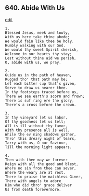 
## 640.  Abide With Us
[edit](https://docs.google.com/document/d/11fVan7WhwxNiOQgq_LPJwBgx6Y_CFZer/edit?mode=html)



    1.
    Blessed Jesus, meek and lowly,
    With us here take thine abode;
    We would fain like thee be holy,
    Humbly walking with our God.
    We would thy sweet Spirit cherish,
    Welcome in our hearts thy stay;
    Lest without thine aid we perish,
    O, abide with us, we pray.

    2.
    Guide us in the path of heaven,
    Rugged tho' that path may be;
    Let each bitter cup that's given,
    Serve to draw us nearer thee.
    In thy footsteps traced before us,
    There we see earth's scorn and frown;
    There is suf'ring ere the glory,
    There's a cross before the crown.

    3.
    In thy vineyard let us labor,
    Of thy goodness let us tell;
    All is ill without thy favor,
    With thy presence all is well.
    While the ev'ning shadows gather,
    Thro' this dreary night of tears,
    Tarry with us, O our Saviour,
    Till the morning light appears.

    4.
    Then with thee may we forever
    Reign with all the good and blest,
    Where no sin from thee can sever,
    Where the weary are at rest.
    There to praise the matchless Giver,
    There with angels to adore
    Him who did thro' grace deliver
    Us from death forevermore.

